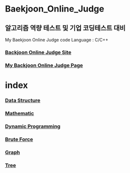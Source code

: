 # Baekjoon_Online_Judge
## 알고리즘 역량 테스트 및 기업 코딩테스트 대비 
My Baekjoon Online Judge code
Language : C/C++

### [Backjoon Online Judge Site](https://www.acmicpc.net/)


### [My Backjoon Online Judge Page](https://www.acmicpc.net/user/ring9714)

# index

### [Data Structure](https://github.com/MinkiJo/Baekjoon-Online-Judge/tree/main/Data%20Structure)

### [Mathematic](https://github.com/MinkiJo/Baekjoon-Online-Judge/tree/main/Mathematic)

### [Dynamic Programming](https://github.com/MinkiJo/Baekjoon-Online-Judge/tree/main/DP)

### [Brute Force](https://github.com/MinkiJo/Baekjoon-Online-Judge/tree/main/Brute%20force)

### [Graph](https://github.com/MinkiJo/Baekjoon-Online-Judge/tree/main/Graph)

### [Tree](https://github.com/MinkiJo/Baekjoon-Online-Judge/tree/main/Tree)





